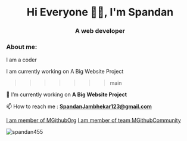 
<h1 align="center">Hi Everyone 👋🏻, I'm Spandan</h1>
<h3 align="center">A web developer</h3>

<h3 align="left">About me:</h3>


I am a coder

I am currently working on  A Big Website Project
>>>>>>> main

🔭 I’m currently working on **A Big Website Project**
  
📫 How to reach me : **SpandanJambhekar123@gmail.com**

[I am member of MGithubOrg](https://github.com/orgs/MGithubOrg)
[I am member of team MGithubCommunity](https://github.com/orgs/MGithubOrg/teams/mgithubcommunity)

<img src="https://github-readme-stats.vercel.app/api?username=spandan455&show_icons=true&locale=en" alt="spandan455" />
